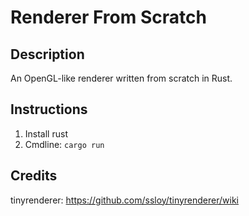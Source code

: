 # Renderer From Scratch

## Description
An OpenGL-like renderer written from scratch in Rust.

## Instructions
1. Install rust
2. Cmdline: `cargo run`

## Credits
tinyrenderer: https://github.com/ssloy/tinyrenderer/wiki

